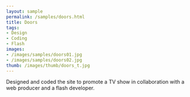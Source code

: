 ```yaml
---
layout: sample
permalink: /samples/doors.html
title: Doors
tags:
- Design
- Coding
- Flash
images:
- /images/samples/doors01.jpg
- /images/samples/doors02.jpg
thumb: /images/thumb/doors_t.jpg
---
```

Designed and coded the site to promote a TV show in collaboration with a web producer and a flash developer.
